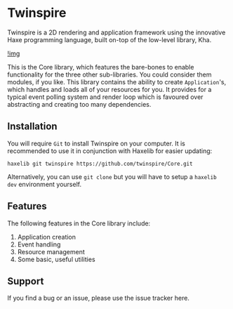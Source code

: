 # Twinspire
Twinspire is a 2D rendering and application framework using the innovative Haxe programming language, built on-top of the low-level library, Kha.

[!img](https://github.com/twinspire/Core/raw/master/img/ts_diag.png)

This is the Core library, which features the bare-bones to enable functionality for the three other sub-libraries. You could consider them modules, if you like. This library contains the ability to create `Application`'s, which handles and loads all of your resources for you. It provides for a typical event polling system and render loop which is favoured over abstracting and creating too many dependencies.

## Installation
You will require `Git` to install Twinspire on your computer. It is recommended to use it in conjunction with Haxelib for easier updating:

    haxelib git twinspire https://github.com/twinspire/Core.git

Alternatively, you can use `git clone` but you will have to setup a `haxelib dev` environment yourself.

## Features

The following features in the Core library include:

 1. Application creation
 2. Event handling
 3. Resource management
 4. Some basic, useful utilities

## Support
If you find a bug or an issue, please use the issue tracker here.